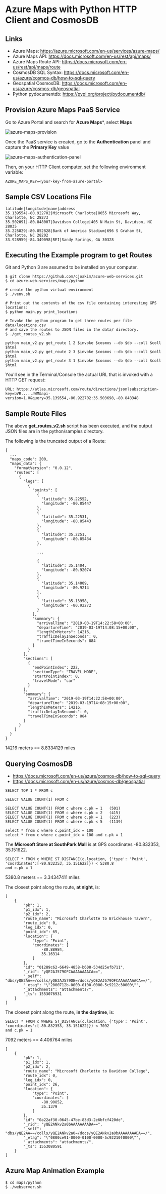 # Azure Maps with Python HTTP Client and CosmosDB

## Links

- Azure Maps: https://azure.microsoft.com/en-us/services/azure-maps/
- Azure Maps API: https://docs.microsoft.com/en-us/rest/api/maps/
- Azure Maps Route API: https://docs.microsoft.com/en-us/rest/api/maps/route 
- CosmosDB SQL Syntax: https://docs.microsoft.com/en-us/azure/cosmos-db/how-to-sql-query
- Geospatial CosmosDB: https://docs.microsoft.com/en-us/azure/cosmos-db/geospatial
- Python pydocumentdb: https://pypi.org/project/pydocumentdb/


## Provision Azure Maps PaaS Service

Go to Azure Portal and search for **Azure Maps***, select **Maps**

![azure-maps-provision](img/azure-maps-provision.png)

Once the PaaS service is created, go to the **Authentication** panel and capture 
the **Primary Key** value

![azure-maps-authentication-panel](img/azure-maps-authentication-panel.png)

Then, on your HTTP Client computer, set the following environment variable:
```
AZURE_MAPS_KEY=<your-key-from-azure-portal>
```

## Sample CSV Locations File

```
latitude|longitude|name|address
35.139554|-80.922702|Microsoft Charlotte|8055 Microsoft Way, Charlotte, NC 28273
35.502091|-80.848007|Davidson College|405 N Main St, Davidson, NC 28035
35.225829|-80.852828|Bank of America Stadium|696 S Graham St, Charlotte, NC 28202
33.928959|-84.349098|REI|Sandy Springs, GA 30328
```

## Executing the Example program to get Routes

Git and Python 3 are assumed to be installed on your computer.

```
$ git clone https://github.com/cjoakim/azure-web-services.git
$ cd azure-web-services/maps/python

# create the python virtual environment
$ ./venv.sh   

# Print out the contents of the csv file containing interesting GPS locations:
$ python main.py print_locations

# Invoke the python program to get three routes per file data/locations.csv
# and save the routes to JSON files in the data/ directory.
$ ./get_routes_v2.sh 
```

```
python main_v2.py get_route 1 2 $invoke $cosmos --db $db --coll $coll $html
python main_v2.py get_route 2 3 $invoke $cosmos --db $db --coll $coll $html
python main_v2.py get_route 3 1 $invoke $cosmos --db $db --coll $coll $html
```

You'll see in the Terminal/Console the actual URL that is invoked with a HTTP GET request:
```
URL: https://atlas.microsoft.com/route/directions/json?subscription-key=bVR.....aWM&api-version=1.0&query=35.139554,-80.922702:35.503698,-80.848348
```

## Sample Route Files

The above **get_routes_v2.sh** script has been executed, and the output JSON
files are in the python/samples directory.

The following is the truncated output of a Route:

```
{
  ...
  "maps_code": 200,
  "maps_data": {
    "formatVersion": "0.0.12",
    "routes": [
      {
        "legs": [
          {
            "points": [
              {
                "latitude": 35.22552,
                "longitude": -80.85447
              },
              {
                "latitude": 35.22531,
                "longitude": -80.85443
              },
              {
                "latitude": 35.2251,
                "longitude": -80.85434
              },

              ...

              {
                "latitude": 35.1404,
                "longitude": -80.92074
              },
              {
                "latitude": 35.14009,
                "longitude": -80.9214
              },
              {
                "latitude": 35.13958,
                "longitude": -80.92272
              }
            ],
            "summary": {
              "arrivalTime": "2019-03-19T14:22:58+00:00",
              "departureTime": "2019-03-19T14:08:15+00:00",
              "lengthInMeters": 14216,
              "trafficDelayInSeconds": 0,
              "travelTimeInSeconds": 884
            }
          }
        ],
        "sections": [
          {
            "endPointIndex": 222,
            "sectionType": "TRAVEL_MODE",
            "startPointIndex": 0,
            "travelMode": "car"
          }
        ],
        "summary": {
          "arrivalTime": "2019-03-19T14:22:58+00:00",
          "departureTime": "2019-03-19T14:08:15+00:00",
          "lengthInMeters": 14216,
          "trafficDelayInSeconds": 0,
          "travelTimeInSeconds": 884
        }
      }
    ]
  }
}
```

14216 meters == 8.8334129 miles


## Querying CosmosDB

- https://docs.microsoft.com/en-us/azure/cosmos-db/how-to-sql-query
- https://docs.microsoft.com/en-us/azure/cosmos-db/geospatial

```
SELECT TOP 1 * FROM c

SELECT VALUE COUNT(1) FROM c

SELECT VALUE COUNT(1) FROM c where c.pk = 1   (501)
SELECT VALUE COUNT(1) FROM c where c.pk = 2   (415)
SELECT VALUE COUNT(1) FROM c where c.pk = 1   (223)
SELECT VALUE COUNT(1) FROM c where c.pk < 5   (1139)

select * from c where c.point_idx = 100
select * from c where c.point_idx = 100 and c.pk = 1
```

The **Microsoft Store at SouthPark Mall** is at GPS coordinates -80.832353, 35.151622.

```
SELECT * FROM c WHERE ST_DISTANCE(c.location, {'type': 'Point', 'coordinates':[-80.832353, 35.151622]}) < 5380.8
and c.pk = 1
```

5380.8 meters == 3.34347411 miles

The closest point along the route, **at night**, is:
```
[
    {
        "pk": 1,
        "p1_idx": 1,
        "p2_idx": 2,
        "route_name": "Microsoft Charlotte to Brickhouse Tavern",
        "route_idx": 0,
        "leg_idx": 0,
        "point_idx": 65,
        "location": {
            "type": "Point",
            "coordinates": [
                -80.88984,
                35.16314
            ]
        },
        "id": "01289c62-6649-4858-b608-534d25efb711",
        "_rid": "yQE2AJ579OFCAAAAAAAACA==",
        "_self": "dbs/yQE2AA==/colls/yQE2AJ579OE=/docs/yQE2AJ579OFCAAAAAAAACA==/",
        "_etag": "\"2000712b-0000-0100-0000-5c9212c30000\"",
        "_attachments": "attachments/",
        "_ts": 1553076931
    }
]
```

The closest point along the route, **in the daytime**, is:
```
SELECT * FROM c WHERE ST_DISTANCE(c.location, {'type': 'Point', 'coordinates':[-80.832353, 35.151622]}) < 7092 
and c.pk = 1
```

7092 meters == 4.406764 miles

```
[
    {
        "pk": 1,
        "p1_idx": 1,
        "p2_idx": 2,
        "route_name": "Microsoft Charlotte to Davidson College",
        "route_idx": 0,
        "leg_idx": 0,
        "point_idx": 26,
        "location": {
            "type": "Point",
            "coordinates": [
                -80.90852,
                35.1379
            ]
        },
        "id": "0a22af30-0645-47be-83d3-2e6bfcf420de",
        "_rid": "yQE2ANkv2a0bAAAAAAAADA==",
        "_self": "dbs/yQE2AA==/colls/yQE2ANkv2a0=/docs/yQE2ANkv2a0bAAAAAAAADA==/",
        "_etag": "\"0800ce91-0000-0100-0000-5c92210f0000\"",
        "_attachments": "attachments/",
        "_ts": 1553080591
    }
]
```

## Azure Map Animation Example

```
$ cd maps/python
$ ./webserver.sh
```